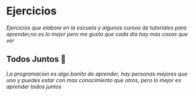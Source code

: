 # Ejercicios

_Ejercicios que elabore en la escuela y algunos cursos de tutoriales para aprender,no es lo mejor pero me gusta que cada dia hay mas cosas que ver_

## Todos Juntos 🚀

_La programacion es algo bonito de aprender, hay personas mejores que uno y puedes estar con mas conocimiento que otros, pero lo mejor es aprender todos juntos_

